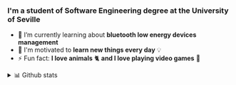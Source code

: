### I'm a student of Software Engineering degree at the University of Seville

- 🌱 I’m currently learning about **bluetooth low energy devices management**
- 🎯 I'm motivated to **learn new things every day** 💡
- ⚡ Fun fact: **I love animals** 🐈 **and I love playing video games** 👾

<details><summary>📊 Github stats </summary>
[![Darkgigi's GitHub stats](https://github-readme-stats.vercel.app/api?username=darkgigi)](https://github.com/anuraghazra/github-readme-stats)
</details>
<!--
**darkgigi/darkgigi** is a ✨ _special_ ✨ repository because its `README.md` (this file) appears on your GitHub profile.

Here are some ideas to get you started:

- 🔭 I’m currently working on ...
- 🌱 I’m currently learning ...
- 👯 I’m looking to collaborate on ...
- 🤔 I’m looking for help with ...
- 💬 Ask me about ...
- 📫 How to reach me: ...
- 😄 Pronouns: ...
- ⚡ Fun fact: ...
-->
